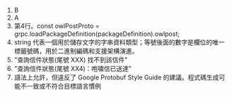 1. B
2. A
3. 第4行。const owlPostProto = grpc.loadPackageDefinition(packageDefinition).owlpost;
4. string 代表一個用於儲存文字的字串資料類型；等號後面的數字是欄位的唯一標籤號碼，用於二進制編碼和支援架構演進。 
5. "查詢信件狀態(尾號 XXX) 找不到該信件" 
6. "查詢信件狀態(尾號 XX4)：咆嘯信已送達"
7. 語法上允許，但違反了 Google Protobuf Style Guide 的建議。程式碼生成可能不一致或不符合目標語言慣例
